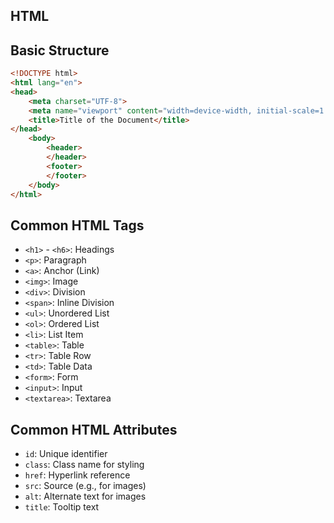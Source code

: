 ## HTML
## Basic Structure

```html
<!DOCTYPE html>
<html lang="en">
<head>
    <meta charset="UTF-8">
    <meta name="viewport" content="width=device-width, initial-scale=1.0">
    <title>Title of the Document</title>
</head>
    <body>
        <header>
        </header>
        <footer>
        </footer>
    </body>
</html>
```
## Common HTML Tags

- `<h1>` - `<h6>`: Headings
- `<p>`: Paragraph
- `<a>`: Anchor (Link)
- `<img>`: Image
- `<div>`: Division
- `<span>`: Inline Division
- `<ul>`: Unordered List
- `<ol>`: Ordered List
- `<li>`: List Item
- `<table>`: Table
- `<tr>`: Table Row
- `<td>`: Table Data
- `<form>`: Form
- `<input>`: Input
- `<textarea>`: Textarea

## Common HTML Attributes

- `id`: Unique identifier
- `class`: Class name for styling
- `href`: Hyperlink reference
- `src`: Source (e.g., for images)
- `alt`: Alternate text for images
- `title`: Tooltip text